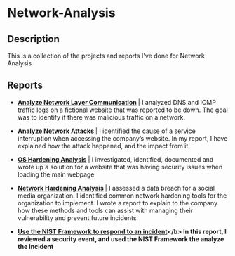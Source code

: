 # Network-Analysis

<h2>Description</h2>
This is a collection of the projects and reports I've done for Network Analysis

<br />

<h2>Reports</h2>

- <b> [Analyze Network Layer Communication](https://github.com/DanielleNycole/Network-Analysis/blob/main/Network%20Layer%20Communication%20(1).pdf) </b> | I analyzed DNS and ICMP traffic logs on a fictional website that was reported to be down. The goal was to identify if there was malicious traffic on a network.

- <b> [Analyze Network Attacks](https://github.com/DanielleNycole/Network-Analysis/blob/main/Network%20Attacks.pdf) </b> |  I identified the cause of a service interruption when accessing the company’s website. In my report, I have explained how the attack happened, and the impact from it.

- <b> [OS Hardening Analysis](https://github.com/DanielleNycole/Network-Analysis) </b> |  I investigated, identified, documented and wrote up a solution for a website that was having security issues when loading the main webpage

- <b> [Network Hardening Analysis](https://github.com/DanielleNycole/Network-Analysis/blob/main/Network%20Hardening.pdf) </b> |  I assessed a data breach for a social media organization. I identified common network hardening tools for the organization to implement. I wrote a report to explain to the company how these methods and tools can assist with managing their vulnerability and prevent future incidents

- <b> [Use the NIST Framework to respond to an incident](https://github.com/DanielleNycole/Network-Analysis](https://github.com/DanielleNycole/Network-Analysis/blob/main/NIST%20Incident%20report%20analysis.pdf)https://github.com/DanielleNycole/Network-Analysis/blob/main/NIST%20Incident%20report%20analysis.pdf)</b>  In this report, I reviewed a security event, and used the NIST Framework the analyze the incident
<br />

 
